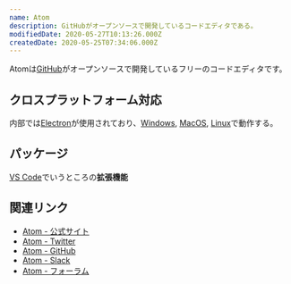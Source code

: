 ```yaml
---
name: Atom
description: GitHubがオープンソースで開発しているコードエディタである。
modifiedDate: 2020-05-27T10:13:26.000Z
createdDate: 2020-05-25T07:34:06.000Z
---
```


Atomは[GitHub](/tags/github)がオープンソースで開発しているフリーのコードエディタです。

## クロスプラットフォーム対応

内部では[Electron](/tags/electron)が使用されており、[Windows](/tags/windows), [MacOS](/tags/macoc), [Linux](/tags/linux)で動作する。

## パッケージ

[VS Code](/tags/visual-studio-code)でいうところの**拡張機能**

## 関連リンク

- [Atom - 公式サイト](https://atom.io/)
- [Atom - Twitter](https://twitter.com/atomeditor)
- [Atom - GitHub](https://github.com/atom)
- [Atom - Slack](http://atom-slack.herokuapp.com/)
- [Atom - フォーラム](https://discuss.atom.io/)
